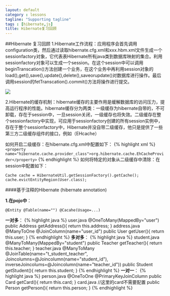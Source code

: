 ```yaml
---
layout: default
category : lessons
tagline: "Supporting tagline"
tags : [hibernate,js]
title: Hibernate复习回顾
---
```


##Hibernate 复习回顾
1.Hibernate工作流程：应用程序会首先调用configuration类，然后通过读取hibernate.cfg.xml和xxx.hbm.xml文件生成一个sessionfactory对象，它代表表Hibernate所有java类到数据库映射的集合。利用sessionfactory对象可以生成一个session。在这个session中可以调用beginTranscation()方法创建一个业务，在这个业务中再利用session对象的load(),get(),save(),update(),delete(),saveorupdate()对数据库进行操作。最后调用session的fetTranscation().commit()方法将操作进行提交。

![](http://s1.sinaimg.cn/bmiddle/629ed15ag7255b46bfa80&690)

2.Hibernate的缓存机制：hibernate缓存的主要作用是缓解数据库的访问压力，提高运行程序的性能。hibernate缓存分为两类：一级缓存为hibernate自带的，不可卸载，存在于session中，一旦session关闭，一级缓存也将失效。二级缓存在整个sessionfactory中实现，可应用于sessionfactory创建的所有session实例中，存在于整个sessionfactory中，Hibernate并没自带二级缓存，他只是提供了一些第三方二级缓存组件的接口，例如（EHcache）

如何开启二级缓存：在hibernate.cfg.xml中配置如下：
{% highlight xml %}
`<property name="hibernate.cache.provider_class">org.hibernate.cache.EhCacheProvider</property>`
{% endhighlight %}
如何将特定的对象从二级缓存中清除：在session中配置如下：

`Cache cache = HibernateUtil.getSessionFactory().getCache();	
cache.evictEntityRegion(User.class);	`

####基于注释的Hibernate (hibernate annotation)

**1.在pojo中**：

	@Entity @Table(name="") @Cacahe(Usage=...)

**一对多**：
{% highlight java %}
	user.java
		@OneToMany(MappedBy="user")
		public Address getAddress(){
			return this.address;
		} 
	address.java
		@ManyToOne
		@JoinColumn(name="user_id")
		public User getUser(){
			return this.user;
		}
{% endhighlight %}
**多对多**：
{% highlight java %}
	student.java
		@ManyToMany(MappedBy="student")
		public Teacher getTeacher(){
			return this.teacher;
		}
	teacher.java
		@ManyToMany
		@JoinTable(name="t_student_teacher",
					Joincolumns=@Joincolumn(name="student_id"),
					inverseJoincolums=@Joincolumn(name="teacher_id"))
		public Student getStudent(){
			return this.student;
		}
{% endhighlight %}
**一对一**：
{% highlight java %}
	person.java
		@OneToOne
		@PrimaryKeyJoinColumn
		public Card getCard(){
			return this.card;
		}
	card.java        					//这里的card不需要配置
		public Person getPerson(){
			return this.person;
		}
{% endhighlight %}
		
